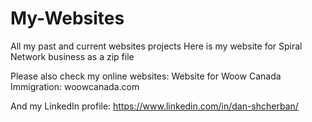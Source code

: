 # My-Websites
All my past and current websites projects
Here is my website for Spiral Network business as a zip file

Please also check my online websites:
Website for Woow Canada Immigration:
woowcanada.com 

And my LinkedIn profile:
https://www.linkedin.com/in/dan-shcherban/
